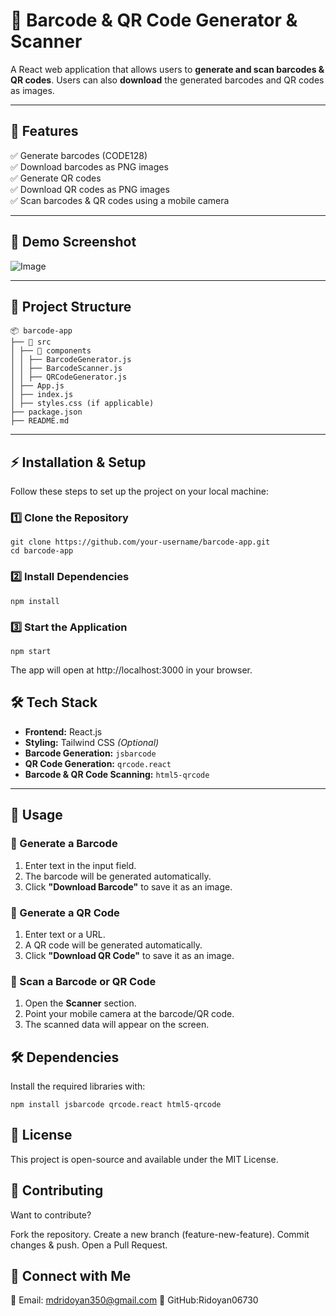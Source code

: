 # 📌 Barcode & QR Code Generator & Scanner

A React web application that allows users to **generate and scan barcodes & QR codes**. Users can also **download** the generated barcodes and QR codes as images.

---

## 🚀 Features

✅ Generate barcodes (CODE128)  
✅ Download barcodes as PNG images  
✅ Generate QR codes  
✅ Download QR codes as PNG images  
✅ Scan barcodes & QR codes using a mobile camera

---

## 📸 Demo Screenshot

![Image](https://github.com/user-attachments/assets/97aeddf7-d191-4180-91b9-306f7b078b95)

---

## 📂 Project Structure
```
📦 barcode-app
├── 📂 src
│ ├── 📂 components
│ │ ├── BarcodeGenerator.js
│ │ ├── BarcodeScanner.js
│ │ ├── QRCodeGenerator.js
│ ├── App.js
│ ├── index.js
│ ├── styles.css (if applicable)
├── package.json
├── README.md
```
---

## ⚡ Installation & Setup

Follow these steps to set up the project on your local machine:

### 1️⃣ Clone the Repository

```
git clone https://github.com/your-username/barcode-app.git
cd barcode-app
```

### 2️⃣ Install Dependencies

```
npm install
```

### 3️⃣ Start the Application

```
npm start
```

The app will open at http://localhost:3000 in your browser.

## 🛠️ Tech Stack

- **Frontend:** React.js
- **Styling:** Tailwind CSS _(Optional)_
- **Barcode Generation:** `jsbarcode`
- **QR Code Generation:** `qrcode.react`
- **Barcode & QR Code Scanning:** `html5-qrcode`

---

## 📜 Usage

### 🔹 Generate a Barcode

1. Enter text in the input field.
2. The barcode will be generated automatically.
3. Click **"Download Barcode"** to save it as an image.

### 🔹 Generate a QR Code

1. Enter text or a URL.
2. A QR code will be generated automatically.
3. Click **"Download QR Code"** to save it as an image.

### 🔹 Scan a Barcode or QR Code

1. Open the **Scanner** section.
2. Point your mobile camera at the barcode/QR code.
3. The scanned data will appear on the screen.

## 🛠️ Dependencies

Install the required libraries with:

```
npm install jsbarcode qrcode.react html5-qrcode
```

## 📝 License

This project is open-source and available under the MIT License.

## 🌟 Contributing

Want to contribute?

Fork the repository.
Create a new branch (feature-new-feature).
Commit changes & push.
Open a Pull Request.

## 🔗 Connect with Me

📧 Email: mdridoyan350@gmail.com
🔗 GitHub:Ridoyan06730
